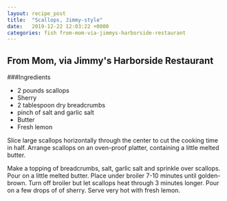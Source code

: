 ```yaml
---
layout: recipe_post
title:  "Scallops, Jimmy-style"
date:   2019-12-22 12:03:22 +0000
categories: fish from-mom-via-jimmys-harborside-restaurant
---
```


## From Mom, via Jimmy's Harborside Restaurant
###Ingredients
* 2 pounds scallops
* Sherry
* 2 tablespoon dry breadcrumbs
* pinch of salt and garlic salt
* Butter
* Fresh lemon


Slice large scallops horizontally through the center to cut the cooking time in half. Arrange scallops on an oven-proof platter, containing a little melted butter. 

Make a topping of breadcrumbs, salt, garlic salt and sprinkle over scallops. Pour on a little melted butter. Place under broiler 7-10 minutes until golden-brown. Turn off broiler but let scallops heat through 3 minutes longer. Pour on a few drops of of sherry. Serve very hot with fresh lemon.

